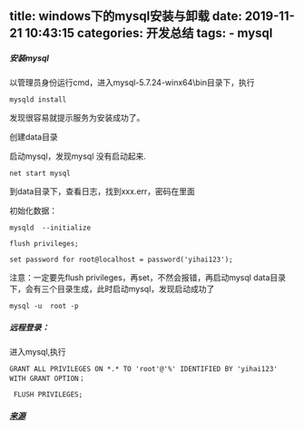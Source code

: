 title: windows下的mysql安装与卸载
date: 2019-11-21 10:43:15
categories: 开发总结
tags: 
	- mysql
---
##### 安装mysql
以管理员身份运行cmd，进入mysql-5.7.24-winx64\bin目录下，执行
 
```
mysqld install
```
发现很容易就提示服务为安装成功了。

<!-- more -->

创建data目录

启动mysql，发现mysql 没有启动起来.
```
net start mysql 
```
到data目录下，查看日志，找到xxx.err，密码在里面

初始化数据：
```
mysqld  --initialize
```
```
flush privileges;
```
```
set password for root@localhost = password('yihai123');
```
注意：一定要先flush privileges，再set，不然会报错，再启动mysql
data目录下，会有三个目录生成，此时启动mysql，发现启动成功了
```
mysql -u  root -p
```
 
##### 远程登录：
进入mysql,执行
 
```
GRANT ALL PRIVILEGES ON *.* TO 'root'@'%' IDENTIFIED BY 'yihai123' WITH GRANT OPTION；
```
```
 FLUSH PRIVILEGES;
```
##### [来源](https://www.cnblogs.com/liongong/p/9901162.htm)